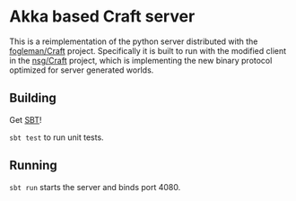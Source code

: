 Akka based Craft server
=======================

This is a reimplementation of the python server distributed with the [fogleman/Craft](https://github.com/fogleman/Craft) project. Specifically it is built to run with the modified client in the [nsg/Craft](https://github.com/nsg/Craft) project, which is implementing the new binary protocol optimized for server generated worlds.

## Building
Get [SBT](http://www.scala-sbt.org/download.html)!

```sbt test``` to run unit tests.

## Running

```sbt run``` starts the server and binds port 4080.
